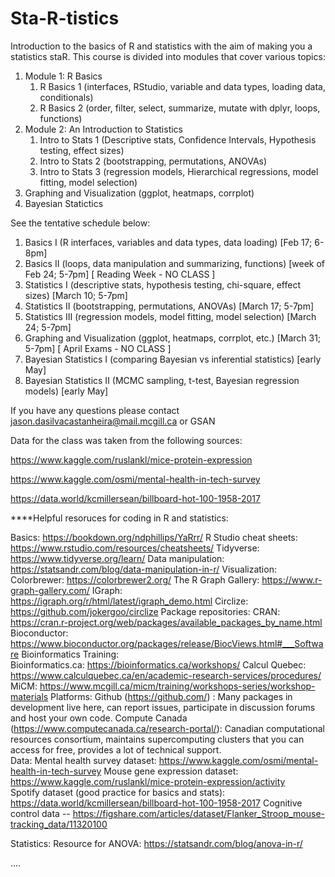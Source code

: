 # Sta-R-tistics
Introduction to the basics of R and statistics with the aim of making you a statistics staR. This course is divided into modules that cover various topics: 

1. Module 1: R Basics 
      1. R Basics 1 (interfaces, RStudio, variable and data types, loading data, conditionals)
      2. R Basics 2 (order, filter, select, summarize, mutate with dplyr, loops, functions)
2. Module 2: An Introduction to Statistics 
      1. Intro to Stats 1 (Descriptive stats, Confidence Intervals, Hypothesis testing, effect sizes)
      2. Intro to Stats 2 (bootstrapping, permutations, ANOVAs)
      3. Intro to Stats 3 (regression models, Hierarchical regressions, model fitting, model selection)
4. Graphing and Visualization (ggplot, heatmaps, corrplot)
5. Bayesian Statictics   

See the tentative schedule below: 

1) Basics I (R interfaces, variables and data types, data loading) [Feb 17; 6-8pm]
2) Basics II (loops, data manipulation and summarizing, functions) [week of Feb 24; 5-7pm]
[ Reading Week - NO CLASS ]
3) Statistics I (descriptive stats, hypothesis testing, chi-square, effect sizes) [March 10; 5-7pm]
4) Statistics II (bootstrapping, permutations, ANOVAs) [March 17; 5-7pm]
5) Statistics III (regression models, model fitting, model selection) [March 24; 5-7pm]
6) Graphing and Visualization (ggplot, heatmaps, corrplot, etc.) [March 31; 5-7pm]
[ April Exams - NO CLASS ]
7) Bayesian Statistics I (comparing Bayesian vs inferential statistics) [early May]
8) Bayesian Statistics II (MCMC sampling, t-test, Bayesian regression models) [early May]


If you have any questions please contact jason.dasilvacastanheira@mail.mcgill.ca or GSAN


Data for the class was taken from the following sources:

https://www.kaggle.com/ruslankl/mice-protein-expression

https://www.kaggle.com/osmi/mental-health-in-tech-survey

https://data.world/kcmillersean/billboard-hot-100-1958-2017


****Helpful resoruces for coding in R and statistics: 

Basics: 
https://bookdown.org/ndphillips/YaRrr/ 
R Studio cheat sheets: https://www.rstudio.com/resources/cheatsheets/ 
Tidyverse: https://www.tidyverse.org/learn/ 
Data manipulation: https://statsandr.com/blog/data-manipulation-in-r/
Visualization: 
Colorbrewer: https://colorbrewer2.org/ 
The R Graph Gallery: https://www.r-graph-gallery.com/ 
IGraph: https://igraph.org/r/html/latest/igraph_demo.html 
Circlize: https://github.com/jokergoo/circlize 
Package repositories: 
CRAN: https://cran.r-project.org/web/packages/available_packages_by_name.html 
Bioconductor: https://www.bioconductor.org/packages/release/BiocViews.html#___Software 
Bioinformatics Training:  
Bioinformatics.ca: https://bioinformatics.ca/workshops/ 
Calcul Quebec: https://www.calculquebec.ca/en/academic-research-services/procedures/ 
MiCM: https://www.mcgill.ca/micm/training/workshops-series/workshop-materials 
Platforms: 
Github (https://github.com/) : Many packages in development live here, can report issues, participate in discussion forums and host your own code. 
Compute Canada (https://www.computecanada.ca/research-portal/): Canadian computational resources consortium, maintains supercomputing clusters that you can access for free, provides a lot of technical support.   
Data: 
Mental health survey dataset: https://www.kaggle.com/osmi/mental-health-in-tech-survey 
Mouse gene expression dataset: https://www.kaggle.com/ruslankl/mice-protein-expression/activity  
Spotify dataset (good practice for basics and stats): https://data.world/kcmillersean/billboard-hot-100-1958-2017 
Cognitive control data -- https://figshare.com/articles/dataset/Flanker_Stroop_mouse-tracking_data/11320100 

Statistics:
Resource for ANOVA: https://statsandr.com/blog/anova-in-r/ 

....
